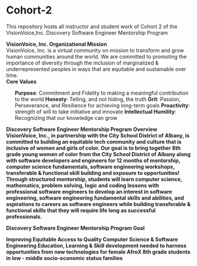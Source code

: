 # Cohort-2
This repository hosts all instructor and student work of Cohort 2 of the VisionVoice,Inc. Discovery Software Engineer Mentorship Program
<div><b>VisionVoice, Inc. Organizational Mission</b></div>
<div>VisionVoice, Inc. is a virtual community on mission to transform and grow human communities around the world. We are committed to promoting the importance of diversity through the inclusion of marginalized & underrepresented peoples in ways that are equitable and sustainable over time. </div>
<div> <b> Core Values </b></div>
<ul><b>Purpose</b>: Commitment and Fidelity to making a meaningful contribution to the world
<b>Honesty</b>: Telling, and not hiding, the truth
<b>Grit</b>: Passion, Perseverance, and Resilience for achieving long-term goals
<b>Proactivity</b>: strength of will to take initiative and innovate
<b>Intellectual Humility</b>: Recognizing that our knowledge can grow</ul>

<div><b>Discovery Software Engineer Mentorship Program Overview<b></div>
<div>VisionVoice, Inc., in partnership with the City School District of Albany, is committed to building an equitable tech community and culture that is inclusive of women and girls of color. Our goal is to bring together 8th grade young women of color from the City School District of Albany along with software developers and engineers for 12  months of mentorship, computer science fundamentals, software engineering workshops,  transferable & functional skill building and exposure to opportunities!</div>

<div>Through structured mentorship, students will learn computer science, mathematics, problem solving, logic  and coding lessons with professional software engineers to develop an interest in software engineering, software engineering fundamental skills and abilities, and aspirations to careers as software engineers while building transferable & functional skills that they will require life long as successful professionals.</div>

<b><div>Discovery Software Engineer Mentorship Program Goal</b></div>
<div>Improving Equitable Access to Quality Computer Science & Software Engineering Education, Learning & Skill development needed to harness opportunities from new technologies for female AfroX 8th grade students in low - middle socio-economic status families</div>
